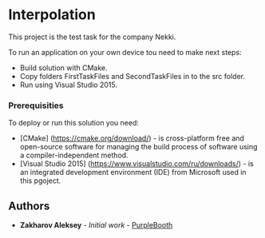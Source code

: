 # Interpolation

This project is the test task for the company Nekki.

To run an application on your own device tou need to make next steps:
* Build solution with CMake.
* Copy folders FirstTaskFiles and SecondTaskFiles in to the src folder.
* Run using Visual Studio 2015.


### Prerequisities

To deploy or run this solution you need:
* [CMake] (https://cmake.org/download/) - is cross-platform free and open-source software for managing the build process of software using a compiler-independent method. 
* [Visual Studio 2015] (https://www.visualstudio.com/ru/downloads/) - is an integrated development environment (IDE) from Microsoft used in this pgoject.

## Authors

* **Zakharov Aleksey** - *Initial work* - [PurpleBooth](https://github.com/ZakharovAleksey)

